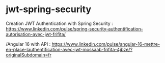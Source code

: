 # jwt-spring-security

Creation JWT Authentication with Spring Security : https://www.linkedin.com/pulse/spring-security-authentification-autorisation-avec-jwt-frifita/


/Angular 16 with API : https://www.linkedin.com/pulse/angular-16-mettre-en-place-lauthentification-avec-jwt-mossaab-frifita-4jbze/?originalSubdomain=fr
